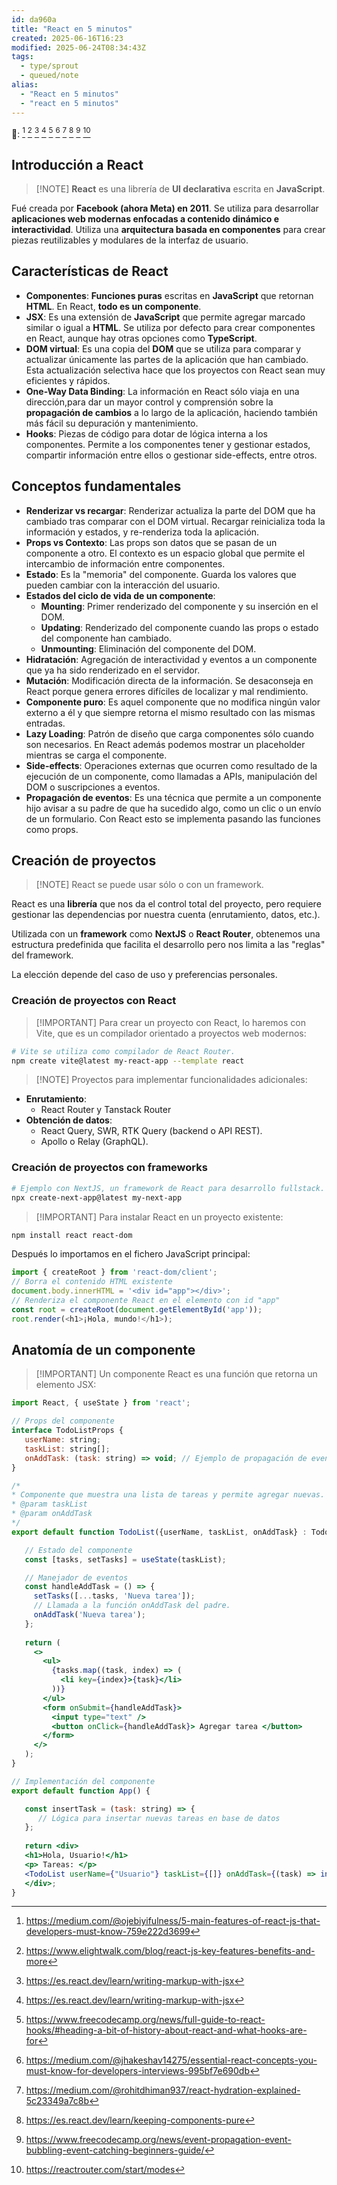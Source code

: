 ```yaml
---
id: da960a
title: "React en 5 minutos"
created: 2025-06-16T16:23
modified: 2025-06-24T08:34:43Z
tags: 
  - type/sprout
  - queued/note
alias:
  - "React en 5 minutos"
  - "react en 5 minutos"
---
```


: [^ref1] [^ref2] [^ref3] [^ref4] [^ref5] [^ref6] [^ref7] [^ref8] [^ref9] [^ref10]

## Introducción a React

> [!NOTE] **React** es una librería de **UI declarativa** escrita en **JavaScript**.

Fué creada por **Facebook (ahora Meta) en 2011**. Se utiliza para desarrollar **aplicaciones web modernas enfocadas a contenido dinámico e interactividad**. Utiliza una **arquitectura basada en componentes** para crear piezas reutilizables y modulares de la interfaz de usuario.

## Características de React

- **Componentes**: **Funciones puras** escritas en **JavaScript** que retornan **HTML**. En React, **todo es un componente**.
- **JSX**: Es una extensión de **JavaScript** que permite agregar marcado similar o igual a **HTML**. Se utiliza por defecto para crear componentes en React, aunque hay otras opciones como **TypeScript**.
- **DOM virtual**: Es una copia del **DOM** que se utiliza para comparar y actualizar únicamente las partes de la aplicación que han cambiado. Esta actualización selectiva hace que los proyectos con React sean muy eficientes y rápidos.
- **One-Way Data Binding**: La información en React sólo viaja en una dirección,para dar un mayor control y comprensión sobre la **propagación de cambios** a lo largo de la aplicación, haciendo también más fácil su depuración y mantenimiento.
- **Hooks**: Piezas de código para dotar de lógica interna a los componentes. Permite a los componentes tener y gestionar estados, compartir información entre ellos o gestionar side-effects, entre otros.

## Conceptos fundamentales

- **Renderizar vs recargar**: Renderizar actualiza la parte del DOM que ha cambiado tras comparar con el DOM virtual. Recargar reinicializa toda la información y estados, y re-renderiza toda la aplicación.
- **Props vs Contexto**: Las props son datos que se pasan de un componente a otro. El contexto es un espacio global que permite el intercambio de información entre componentes.
- **Estado**: Es la "memoria" del componente. Guarda los valores que pueden cambiar con la interacción del usuario.
- **Estados del ciclo de vida de un componente**:
  - **Mounting**: Primer renderizado del componente y su inserción en el DOM.
  - **Updating**: Renderizado del componente cuando las props o estado del componente han cambiado.
  - **Unmounting**: Eliminación del componente del DOM.
- **Hidratación**: Agregación de interactividad y eventos a un componente que ya ha sido renderizado en el servidor.
- **Mutación**: Modificación directa de la información. Se desaconseja en React porque genera errores difíciles de localizar y mal rendimiento.
- **Componente puro**: Es aquel componente que no modifica ningún valor externo a él y que siempre retorna el mismo resultado con las mismas entradas.
- **Lazy Loading**: Patrón de diseño que carga componentes sólo cuando son necesarios. En React además podemos mostrar un placeholder mientras se carga el componente.
- **Side-effects**: Operaciones externas que ocurren como resultado de la ejecución de un componente, como llamadas a APIs, manipulación del DOM o suscripciones a eventos.
- **Propagación de eventos**: Es una técnica que permite a un componente hijo avisar a su padre de que ha sucedido algo, como un clic o un envío de un formulario. Con React esto se implementa pasando las funciones como props.

## Creación de proyectos

> [!NOTE] React se puede usar sólo o con un framework.

React es una **librería** que nos da el control total del proyecto, pero requiere gestionar las dependencias por nuestra cuenta (enrutamiento, datos, etc.).

Utilizada con un **framework** como **NextJS** o **React Router**, obtenemos una estructura predefinida que facilita el desarrollo pero nos limita a las "reglas" del framework.

La elección depende del caso de uso y preferencias personales.

### Creación de proyectos con React

> [!IMPORTANT] Para crear un proyecto con React, lo haremos con Vite, que es un compilador orientado a proyectos web modernos:

```bash
# Vite se utiliza como compilador de React Router.
npm create vite@latest my-react-app --template react
```

> [!NOTE] Proyectos para implementar funcionalidades adicionales:

- **Enrutamiento**:
  - React Router y Tanstack Router
- **Obtención de datos**:
  - React Query, SWR, RTK Query (backend o API REST).
  - Apollo o Relay (GraphQL).

### Creación de proyectos con frameworks

```bash
# Ejemplo con NextJS, un framework de React para desarrollo fullstack.
npx create-next-app@latest my-next-app
```

> [!IMPORTANT] Para instalar React en un proyecto existente:

```bash
npm install react react-dom
```

Después lo importamos en el fichero JavaScript principal:

```JavaScript
import { createRoot } from 'react-dom/client';
// Borra el contenido HTML existente
document.body.innerHTML = '<div id="app"></div>';
// Renderiza el componente React en el elemento con id "app"
const root = createRoot(document.getElementById('app'));
root.render(<h1>¡Hola, mundo!</h1>);
```

## Anatomía de un componente

> [!IMPORTANT] Un componente React es una función que retorna un elemento JSX:

```jsx
import React, { useState } from 'react';

// Props del componente
interface TodoListProps {
   userName: string;
   taskList: string[];
   onAddTask: (task: string) => void; // Ejemplo de propagación de eventos
}

/*
* Componente que muestra una lista de tareas y permite agregar nuevas.
* @param taskList 
* @param onAddTask 
*/
export default function TodoList({userName, taskList, onAddTask} : TodoListProps) {

   // Estado del componente
   const [tasks, setTasks] = useState(taskList);

   // Manejador de eventos
   const handleAddTask = () => {
     setTasks([...tasks, 'Nueva tarea']);
     // Llamada a la función onAddTask del padre.
     onAddTask('Nueva tarea');
   };
   
   return (
     <>
       <ul>
         {tasks.map((task, index) => (
           <li key={index}>{task}</li>
         ))}
       </ul>
       <form onSubmit={handleAddTask}>
         <input type="text" />
         <button onClick={handleAddTask}> Agregar tarea </button>
       </form>
     </>
   );
}

// Implementación del componente
export default function App() {

   const insertTask = (task: string) => {
      // Lógica para insertar nuevas tareas en base de datos
   };
  
   return <div>
   <h1>Hola, Usuario!</h1>
   <p> Tareas: </p>
   <TodoList userName={"Usuario"} taskList={[]} onAddTask={(task) => insertTask(task)} />
   </div>;
}
```

[^ref1]: <https://medium.com/@ojebiyifulness/5-main-features-of-react-js-that-developers-must-know-759e222d3699>
[^ref2]: <https://www.elightwalk.com/blog/react-js-key-features-benefits-and-more>
[^ref3]: <https://es.react.dev/learn/writing-markup-with-jsx>
[^ref4]: <https://es.react.dev/learn/writing-markup-with-jsx>
[^ref5]: <https://www.freecodecamp.org/news/full-guide-to-react-hooks/#heading-a-bit-of-history-about-react-and-what-hooks-are-for>
[^ref6]: <https://medium.com/@jhakeshav14275/essential-react-concepts-you-must-know-for-developers-interviews-995bf7e690db>
[^ref7]: <https://medium.com/@rohitdhiman937/react-hydration-explained-5c23349a7c8b>
[^ref8]: <https://es.react.dev/learn/keeping-components-pure>
[^ref9]: <https://www.freecodecamp.org/news/event-propagation-event-bubbling-event-catching-beginners-guide/>
[^ref10]:<https://reactrouter.com/start/modes>
